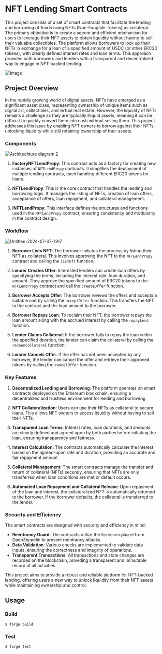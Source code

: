 # NFT Lending Smart Contracts

This project consists of a set of smart contracts that facilitate the lending and borrowing of funds using NFTs (Non-Fungible Tokens) as collateral. The primary objective is to create a secure and efficient mechanism for users to leverage their NFT assets to obtain liquidity without having to sell their valuable collectibles. The platform allows borrowers to lock up their NFTs in exchange for a loan of a specified amount of USDC (or other ERC20 tokens), with clearly defined interest rates and loan terms. This approach provides both borrowers and lenders with a transparent and decentralized way to engage in NFT-backed lending.

![image](https://github.com/surbhit14/NFT-Lend-Propy-contracts/assets/82264758/ff981524-07a6-4b4f-946b-b7f6e8dab9c0)


## Project Overview
In the rapidly growing world of digital assets, NFTs have emerged as a significant asset class, representing ownership of unique items such as digital art, collectibles, and virtual real estate. However, the liquidity of NFTs remains a challenge as they are typically illiquid assets, meaning it can be difficult to quickly convert them into cash without selling them. This project addresses this issue by enabling NFT owners to borrow against their NFTs, unlocking liquidity while still retaining ownership of their assets.

### Components
![Architechture diagram 2](https://github.com/surbhit14/NFT-Lend-Propy-contracts/assets/82264758/48177a79-80fd-4ed0-9cb8-c3211fc9dd87)

1. **FactoryNFTLendPropy**: This contract acts as a factory for creating new instances of `NFTLendPropy` contracts. It simplifies the deployment of multiple lending contracts, each handling different ERC20 tokens for loans.

2. **NFTLendPropy**: This is the core contract that handles the lending and borrowing logic. It manages the listing of NFTs, creation of loan offers, acceptance of offers, loan repayment, and collateral management.

3. **INFTLendPropy**: This interface defines the structures and functions used in the `NFTLendPropy` contract, ensuring consistency and modularity in the contract design.

### Workflow
![Untitled-2024-07-07-1917](https://github.com/surbhit14/NFT-Lend-Propy-contracts/assets/82264758/73e9d2e9-7cfb-43a8-a110-c3ef2cbd286e)


1. **Borrower Lists NFT**: The borrower initiates the process by listing their NFT as collateral. This involves approving the NFT to the `NFTLendPropy` contract and calling the `listNft` function.

2. **Lender Creates Offer**: Interested lenders can create loan offers by specifying the terms, including the interest rate, loan duration, and amount. They approve the specified amount of ERC20 tokens to the `NFTLendPropy` contract and call the `createOffer` function.

3. **Borrower Accepts Offer**: The borrower reviews the offers and accepts a suitable one by calling the `acceptOffer` function. This transfers the NFT to the contract and the loan amount to the borrower.

4. **Borrower Repays Loan**: To reclaim their NFT, the borrower repays the loan amount along with the accrued interest by calling the `repayLend` function.

5. **Lender Claims Collateral**: If the borrower fails to repay the loan within the specified duration, the lender can claim the collateral by calling the `redeemCollateral` function.

6. **Lender Cancels Offer**: If the offer has not been accepted by any borrower, the lender can cancel the offer and retrieve their approved tokens by calling the `cancelOffer` function.

### Key Features

1. **Decentralized Lending and Borrowing**: The platform operates on smart contracts deployed on the Ethereum blockchain, ensuring a decentralized and trustless environment for lending and borrowing.

2. **NFT Collateralization**: Users can use their NFTs as collateral to secure loans. This allows NFT owners to access liquidity without having to sell their NFTs.

3. **Transparent Loan Terms**: Interest rates, loan durations, and amounts are clearly defined and agreed upon by both parties before initiating the loan, ensuring transparency and fairness.

4. **Interest Calculation**: The contracts automatically calculate the interest based on the agreed-upon rate and duration, providing an accurate and fair repayment amount.

5. **Collateral Management**: The smart contracts manage the transfer and return of collateral (NFTs) securely, ensuring that NFTs are only transferred when loan conditions are met or default occurs.

6. **Automated Loan Repayment and Collateral Release**: Upon repayment of the loan and interest, the collateralized NFT is automatically returned to the borrower. If the borrower defaults, the collateral is transferred to the lender.

### Security and Efficiency

The smart contracts are designed with security and efficiency in mind:

- **Reentrancy Guard**: The contracts utilize the `ReentrancyGuard` from OpenZeppelin to prevent reentrancy attacks.
- **Data Validation**: Various checks are implemented to validate data inputs, ensuring the correctness and integrity of operations.
- **Transparent Transactions**: All transactions and state changes are recorded on the blockchain, providing a transparent and immutable record of all activities.

This project aims to provide a robust and reliable platform for NFT-backed lending, offering users a new way to unlock liquidity from their NFT assets while maintaining ownership and control.

## Usage

### Build

```shell
$ forge build
```

### Test

```shell
$ forge test
```

